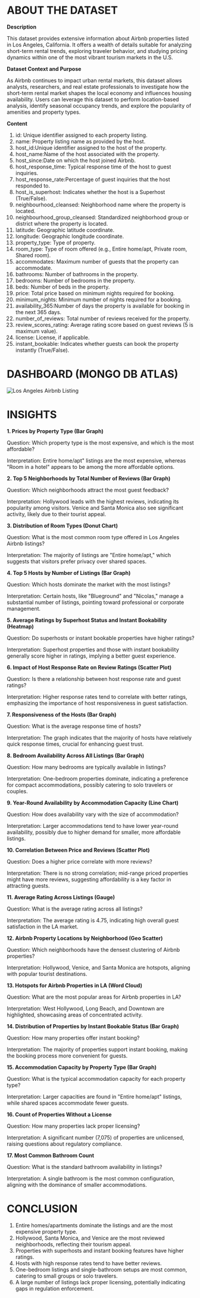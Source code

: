 # ABOUT THE DATASET 

**Description**

This dataset provides extensive information about Airbnb properties listed in Los Angeles, California. It offers a wealth of details suitable for analyzing short-term rental trends, exploring traveler behavior, and studying pricing dynamics within one of the most vibrant tourism markets in the U.S.

**Dataset Context and Purpose**

As Airbnb continues to impact urban rental markets, this dataset allows analysts, researchers, and real estate professionals to investigate how the short-term rental market shapes the local economy and influences housing availability. Users can leverage this dataset to perform location-based analysis, identify seasonal occupancy trends, and explore the popularity of amenities and property types.

**Content**

1. id: Unique identifier assigned to each property listing.
2. name: Property listing name as provided by the host.
3. host_id:Unique identifier assigned to the host of the property.
4. host_name:Name of the host associated with the property.
5. host_since:Date on which the host joined Airbnb.
6. host_response_time: Typical response time of the host to guest inquiries.
7. host_response_rate:Percentage of guest inquiries that the host responded to.
8. host_is_superhost: Indicates whether the host is a Superhost (True/False).
9. neighbourhood_cleansed: Neighborhood name where the property is located.
10. neighbourhood_group_cleansed: Standardized neighborhood group or district where the property is located.
11. latitude: Geographic latitude coordinate.
12. longitude: Geographic longitude coordinate.
13. property_type: Type of property.
14. room_type: Type of room offered (e.g., Entire home/apt, Private room, Shared room).
15. accommodates: Maximum number of guests that the property can accommodate.
16. bathrooms: Number of bathrooms in the property.
17. bedrooms: Number of bedrooms in the property.
18. beds: Number of beds in the property.
19. price: Total price based on minimum nights required for booking.
20. minimum_nights: Minimum number of nights required for a booking.
21. availability_365:Number of days the property is available for booking in the next 365 days.
22. number_of_reviews: Total number of reviews received for the property.
23. review_scores_rating: Average rating score based on guest reviews (5 is maximum value).
24. license: License, if applicable.
25. instant_bookable: Indicates whether guests can book the property instantly (True/False).

# DASHBOARD (MONGO DB ATLAS)
![Los Angeles Airbnb Listing](https://github.com/user-attachments/assets/a34b9105-d8de-455c-a19c-42758efa7cc3)

# INSIGHTS 

**1. Prices by Property Type (Bar Graph)**
    
Question: Which property type is the most expensive, and which is the most affordable?

Interpretation: Entire home/apt" listings are the most expensive, whereas "Room in a hotel" appears to be among the more affordable options.

**2. Top 5 Neighborhoods by Total Number of Reviews (Bar Graph)**
   
Question: Which neighborhoods attract the most guest feedback?

Interpretation: Hollywood leads with the highest reviews, indicating its popularity among visitors. Venice and Santa Monica also see significant activity, likely due to their tourist appeal.

**3. Distribution of Room Types (Donut Chart)**
   
Question: What is the most common room type offered in Los Angeles Airbnb listings?

Interpretation: The majority of listings are "Entire home/apt," which suggests that visitors prefer privacy over shared spaces.

**4. Top 5 Hosts by Number of Listings (Bar Graph)**
   
Question: Which hosts dominate the market with the most listings?

Interpretation: Certain hosts, like "Blueground" and "Nicolas," manage a substantial number of listings, pointing toward professional or corporate management.

**5. Average Ratings by Superhost Status and Instant Bookability (Heatmap)**
   
Question: Do superhosts or instant bookable properties have higher ratings?

Interpretation: Superhost properties and those with instant bookability generally score higher in ratings, implying a better guest experience.

**6. Impact of Host Response Rate on Review Ratings (Scatter Plot)**

Question: Is there a relationship between host response rate and guest ratings?

Interpretation: Higher response rates tend to correlate with better ratings, emphasizing the importance of host responsiveness in guest satisfaction.

**7. Responsiveness of the Hosts (Bar Graph)**

Question: What is the average response time of hosts?

Interpretation: The graph indicates that the majority of hosts have relatively quick response times, crucial for enhancing guest trust.

**8. Bedroom Availability Across All Listings (Bar Graph)**
    
Question: How many bedrooms are typically available in listings?

Interpretation: One-bedroom properties dominate, indicating a preference for compact accommodations, possibly catering to solo travelers or couples.

**9. Year-Round Availability by Accommodation Capacity (Line Chart)**

Question: How does availability vary with the size of accommodation?

Interpretation: Larger accommodations tend to have lower year-round availability, possibly due to higher demand for smaller, more affordable listings.

**10. Correlation Between Price and Reviews (Scatter Plot)**
    
Question: Does a higher price correlate with more reviews?

Interpretation: There is no strong correlation; mid-range priced properties might have more reviews, suggesting affordability is a key factor in attracting guests.

**11. Average Rating Across Listings (Gauge)**
    
Question: What is the average rating across all listings?

Interpretation: The average rating is 4.75, indicating high overall guest satisfaction in the LA market.

**12. Airbnb Property Locations by Neighborhood (Geo Scatter)**
    
Question: Which neighborhoods have the densest clustering of Airbnb properties?

Interpretation: Hollywood, Venice, and Santa Monica are hotspots, aligning with popular tourist destinations.

**13. Hotspots for Airbnb Properties in LA (Word Cloud)**
    
Question: What are the most popular areas for Airbnb properties in LA?

Interpretation: West Hollywood, Long Beach, and Downtown are highlighted, showcasing areas of concentrated activity.

**14. Distribution of Properties by Instant Bookable Status (Bar Graph)**
    
Question: How many properties offer instant booking?

Interpretation: The majority of properties support instant booking, making the booking process more convenient for guests.

**15. Accommodation Capacity by Property Type (Bar Graph)**
    
Question: What is the typical accommodation capacity for each property type?

Interpretation: Larger capacities are found in "Entire home/apt" listings, while shared spaces accommodate fewer guests.

**16. Count of Properties Without a License**
    
Question: How many properties lack proper licensing?

Interpretation: A significant number (7,075) of properties are unlicensed, raising questions about regulatory compliance.

**17. Most Common Bathroom Count**
    
Question: What is the standard bathroom availability in listings?

Interpretation: A single bathroom is the most common configuration, aligning with the dominance of smaller accommodations.

# CONCLUSION
1. Entire homes/apartments dominate the listings and are the most expensive property type.
2. Hollywood, Santa Monica, and Venice are the most reviewed neighborhoods, reflecting their tourism appeal.
3. Properties with superhosts and instant booking features have higher ratings.
4. Hosts with high response rates tend to have better reviews.
5. One-bedroom listings and single-bathroom setups are most common, catering to small groups or solo travelers.
6. A large number of listings lack proper licensing, potentially indicating gaps in regulation enforcement.


